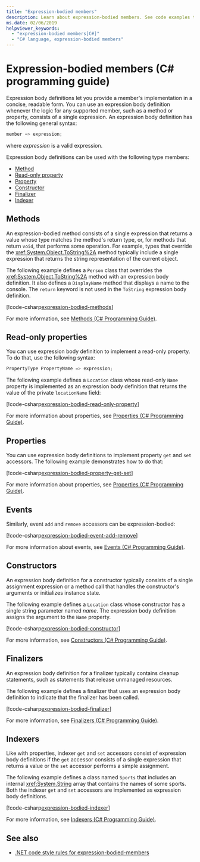 ```yaml
---
title: "Expression-bodied members"
description: Learn about expression-bodied members. See code examples that use expression body definition for properties, constructors, finalizers, and more.
ms.date: 02/06/2019
helpviewer_keywords:
  - "expression-bodied members[C#]"
  - "C# language, expression-bodied members"
---
```

# Expression-bodied members (C# programming guide)

Expression body definitions let you provide a member's implementation in a concise, readable form. You can use an expression body definition whenever the logic for any supported member, such as a method or property, consists of a single expression. An expression body definition has the following general syntax:

```csharp
member => expression;
```

where *expression* is a valid expression.

Expression body definitions can be used with the following type members:

- [Method](#methods)
- [Read-only property](#read-only-properties)
- [Property](#properties)
- [Constructor](#constructors)
- [Finalizer](#finalizers)
- [Indexer](#indexers)

## Methods

An expression-bodied method consists of a single expression that returns a value whose type matches the method's return type, or, for methods that return `void`, that performs some operation. For example, types that override the <xref:System.Object.ToString%2A> method typically include a single expression that returns the string representation of the current object.

The following example defines a `Person` class that overrides the <xref:System.Object.ToString%2A> method with an expression body definition. It also defines a `DisplayName` method that displays a name to the console. The `return` keyword is not used in the `ToString` expression body definition.

[!code-csharp[expression-bodied-methods](../../../../samples/snippets/csharp/programming-guide/classes-and-structs/ExpressionBodiedMembers/expr-bodied-methods.cs)]

For more information, see [Methods (C# Programming Guide)](../classes-and-structs/methods.md).

## Read-only properties

You can use expression body definition to implement a read-only property. To do that, use the following syntax:

```csharp
PropertyType PropertyName => expression;
```

The following example defines a `Location` class whose read-only `Name` property is implemented as an expression body definition that returns the value of the private `locationName` field:

[!code-csharp[expression-bodied-read-only-property](../../../../samples/snippets/csharp/programming-guide/classes-and-structs/ExpressionBodiedMembers/expr-bodied-readonly.cs#1)]

For more information about properties, see [Properties (C# Programming Guide)](../classes-and-structs/properties.md).

## Properties

You can use expression body definitions to implement property `get` and `set` accessors. The following example demonstrates how to do that:

[!code-csharp[expression-bodied-property-get-set](../../../../samples/snippets/csharp/programming-guide/classes-and-structs/ExpressionBodiedMembers/expr-bodied-ctor.cs#1)]

For more information about properties, see [Properties (C# Programming Guide)](../classes-and-structs/properties.md).

## Events

Similarly, event `add` and `remove` accessors can be expression-bodied:

[!code-csharp[expression-bodied-event-add-remove](../../../../samples/snippets/csharp/programming-guide/classes-and-structs/ExpressionBodiedMembers/expr-bodied-event.cs#1)]

For more information about events, see [Events (C# Programming Guide)](../events/index.md).

## Constructors

An expression body definition for a constructor typically consists of a single assignment expression or a method call that handles the constructor's arguments or initializes instance state.

The following example defines a `Location` class whose constructor has a single string parameter named *name*. The expression body definition assigns the argument to the `Name` property.

[!code-csharp[expression-bodied-constructor](../../../../samples/snippets/csharp/programming-guide/classes-and-structs/ExpressionBodiedMembers/expr-bodied-ctor.cs#1)]

For more information, see [Constructors (C# Programming Guide)](../classes-and-structs/constructors.md).

## Finalizers

An expression body definition for a finalizer typically contains cleanup statements, such as statements that release unmanaged resources.

The following example defines a finalizer that uses an expression body definition to indicate that the finalizer has been called.

[!code-csharp[expression-bodied-finalizer](../classes-and-structs/snippets/finalizers/expr-bodied-finalizer.cs#1)]

For more information, see [Finalizers (C# Programming Guide)](../classes-and-structs/finalizers.md).

## Indexers

Like with properties, indexer `get` and `set` accessors consist of expression body definitions if the `get` accessor consists of a single expression that returns a value or the `set` accessor performs a simple assignment.

The following example defines a class named `Sports` that includes an internal <xref:System.String> array that contains the names of some sports. Both the indexer `get` and `set` accessors are implemented as expression body definitions.

[!code-csharp[expression-bodied-indexer](../../../../samples/snippets/csharp/programming-guide/classes-and-structs/ExpressionBodiedMembers/expr-bodied-indexers.cs#1)]

For more information, see [Indexers (C# Programming Guide)](../indexers/index.md).

## See also

- [.NET code style rules for expression-bodied-members](../../../fundamentals/code-analysis/style-rules/language-rules.md#expression-bodied-members)
